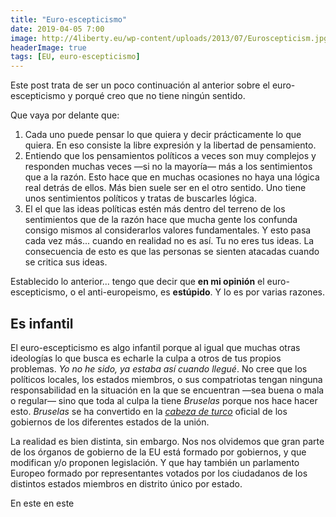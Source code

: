 ```yaml
---
title: "Euro-escepticismo"
date: 2019-04-05 7:00
image: http://4liberty.eu/wp-content/uploads/2013/07/Euroscepticism.jpg
headerImage: true 
tags: [EU, euro-escepticismo]
---
```


Este post trata de ser un poco continuación al anterior sobre el euro-escepticismo y porqué creo que no tiene ningún sentido. 

Que vaya por delante que: 

1. Cada uno puede pensar lo que quiera y decir prácticamente lo que quiera. En eso consiste la libre expresión y la libertad de pensamiento. 
2. Entiendo que los pensamientos políticos a veces son muy complejos y responden muchas veces —si no la mayoría— más a los sentimientos que a la razón. Esto hace que en muchas ocasiones no haya una lógica real detrás de ellos. Más bien suele ser en el otro sentido. Uno tiene unos sentimientos políticos y tratas de buscarles lógica. 
3. El el que las ideas políticas estén más dentro del terreno de los sentimientos que de la razón hace que mucha gente los confunda consigo mismos al considerarlos valores fundamentales. Y esto pasa cada vez más... cuando en realidad no es así. Tu no eres tus ideas. La consecuencia de esto es que las personas se sienten atacadas cuando se critica sus ideas. 

Establecido lo anterior... tengo que decir que **en mi opinión** el euro-escepticismo, o el anti-europeismo, es **estúpido**. Y lo es por varias razones. 

## Es infantil

El euro-escepticismo es algo infantil porque al igual que muchas otras ideologías lo que busca es echarle la culpa a otros de tus propios problemas. _Yo no he sido, ya estaba así cuando llegué_. No cree que los políticos locales, los estados miembros, o sus compatriotas tengan ninguna responsabilidad en la situación en la que se encuentran —sea buena o mala o regular— sino que toda al culpa la tiene _Bruselas_ porque nos hace hacer esto. _Bruselas_ se ha convertido en la [_cabeza de turco_](http://queaprendemoshoy.com/origen-de-las-expresiones-cabeza-de-turco-y-chivo-expiatorio/) oficial de los gobiernos de los diferentes estados de la unión. 

La realidad es bien distinta, sin embargo. Nos nos olvidemos que gran parte de los órganos de gobierno de la EU está formado por gobiernos, y que modifican y/o proponen legislación. Y que hay también un parlamento Europeo formado por representantes votados por los ciudadanos de los distintos estados miembros en distrito único por estado. 

En este en este 